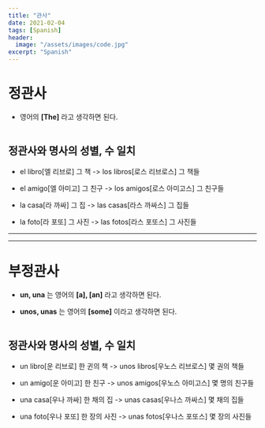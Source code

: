 ```yaml
---
title: "관사"
date: 2021-02-04
tags: [Spanish]
header:
  image: "/assets/images/code.jpg"
excerpt: "Spanish"
---
```


# 정관사

* 영어의 **[The]** 라고 생각하면 된다.

<img src="{{ site.url }}{{ site.baseurl }}/assets/images/Spanish/1.png" alt="">



## 정관사와 명사의 성별, 수 일치

* el libro[엘 리브로] 그 책 -> los libros[로스 리브로스] 그 책들

* el amigo[엘 아미고] 그 친구 -> los amigos[로스 아미고스] 그 친구들

* la casa[라 까싸] 그 집 -> las casas[라스 까싸스] 그 집들

* la foto[라 포또] 그 사진 -> las fotos[라스 포또스] 그 사진들


------------------------------------------------------------------

------------------------------------------------------------------


# 부정관사

* **un, una** 는 영어의 **[a], [an]** 라고 생각하면 된다.

* **unos, unas** 는 영어의 **[some]** 이라고 생각하면 된다.

<img src="{{ site.url }}{{ site.baseurl }}/assets/images/Spanish/2.png" alt="">



## 정관사와 명사의 성별, 수 일치

* un libro[운 리브로] 한 귄의 책 -> unos libros[우노스 리브로스] 몇 권의 책들

* un amigo[운 아미고] 한 친구 -> unos amigos[우노스 아미고스] 몇 명의 친구들

* una casa[우나 까싸] 한 채의 집 -> unas casas[우나스 까싸스] 몇 채의 집들

* una foto[우나 포또] 한 장의 사진 -> unas fotos[우나스 포또스] 몇 장의 사진들